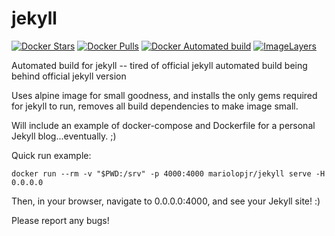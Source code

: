# jekyll

[![Docker Stars](https://img.shields.io/docker/stars/mariolopjr/jekyll.svg?style=flat-square)]() [![Docker Pulls](https://img.shields.io/docker/pulls/mariolopjr/jekyll.svg?style=flat-square)]() [![Docker Automated build](https://img.shields.io/docker/automated/mariolopjr/jekyll.svg?style=flat-square)](https://hub.docker.com/r/mariolopjr/jekyll/  'Automated Docker build for Jekyll') [![ImageLayers](https://imagelayers.io/badge/mariolopjr/jekyll:latest.svg)](https://imagelayers.io/?images=mariolopjr/jekyll:latest 'Get your own badge on imagelayers.io')

Automated build for jekyll -- tired of official jekyll automated build being behind
official jekyll version

Uses alpine image for small goodness, and installs the only gems required for jekyll to run, removes all build dependencies to make image small.

Will include an example of docker-compose and Dockerfile for a personal Jekyll blog...eventually. ;)

Quick run example:

```
docker run --rm -v "$PWD:/srv" -p 4000:4000 mariolopjr/jekyll serve -H 0.0.0.0
```

Then, in your browser, navigate to 0.0.0.0:4000, and see your Jekyll site! :)

Please report any bugs!
